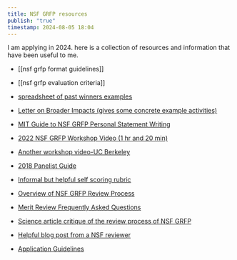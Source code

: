 ```yaml
---
title: NSF GRFP resources
publish: "true"
timestamp: 2024-08-05 18:04
---
```

I am applying in 2024. here is a collection of resources and information that have been useful to me. 

- [[nsf grfp format guidelines]]
- [[nsf grfp evaluation criteria]]

- [spreadsheet of past winners examples](https://docs.google.com/spreadsheets/d/1xoezGhbtcpg3BvNdag2F5dTQM-Xl2EELUgAfG1eUg0s/edit?usp=sharing)

- [Letter on Broader Impacts (gives some concrete example activities)](https://www.nsf.gov/pubs/2007/nsf07046/nsf07046.jsp)
- [MIT Guide to NSF GRFP Personal Statement Writing](https://mitcommlab.mit.edu/broad/commkit/nsf-personal-statement/)
- [2022 NSF GRFP Workshop Video (1 hr and 20 min)](https://www.youtube.com/watch?v=tMeVir5q8Ec)
- [Another workshop video-UC Berkeley](https://www.youtube.com/watch?v=pVwjnNV-6zM)
- [2018 Panelist Guide](https://andrescarrano.wordpress.com/wp-content/uploads/2019/06/2018-panelist-guide-1.pdf)
- [Informal but helpful self scoring rubric](https://graduateschool.nd.edu/assets/52073/rubric.pdf)
- [Overview of NSF GRFP Review Process](https://www.nsfgrfp.org/reviewers/review-process/)
- [Merit Review Frequently Asked Questions](https://www.nsf.gov/bfa/dias/policy/merit_review/mrfaqs.jsp#1)
- [Science article critique of the review process of NSF GRFP](https://www.science.org/content/article/dysfunctional-nsf-graduate-fellowship-review-process-draws-criticism)
- [Helpful blog post from a NSF reviewer](https://smallpondscience.com/2017/01/02/lessons-from-serving-on-nsf-panels/)
- [Application Guidelines](https://www.research.gov/grfp/checkGuidelines.do?method=loadQuickLinkPage)